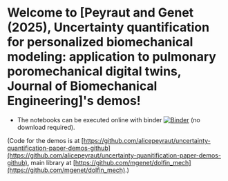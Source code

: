 # Welcome to [Peyraut and Genet (2025), Uncertainty quantification for personalized biomechanical modeling: application to pulmonary poromechanical digital twins, Journal of Biomechanical Engineering]'s demos!

* The notebooks can be executed online with binder [![Binder](https://mybinder.org/badge_logo.svg)](https://mybinder.org/v2/gh/alicepeyraut/uncertainty-quantification-paper-demos-github/main?urlpath=lab/tree/./demos/) (no download required).

(Code for the demos is at [https://github.com/alicepeyraut/uncertainty-quantification-paper-demos-github](https://github.com/alicepeyraut/uncertainty-quanitification-paper-demos-github), main library at [https://github.com/mgenet/dolfin_mech](https://github.com/mgenet/dolfin_mech).)
